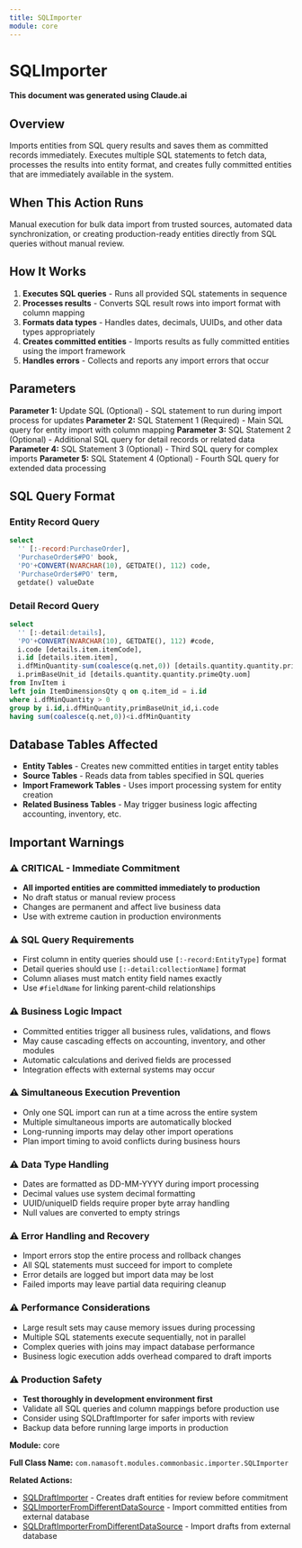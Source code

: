 ```yaml
---
title: SQLImporter
module: core
---
```



<div class='entity-flows'>

# SQLImporter

**This document was generated using Claude.ai**

## Overview

Imports entities from SQL query results and saves them as committed records immediately. Executes multiple SQL statements to fetch data, processes the results into entity format, and creates fully committed entities that are immediately available in the system.

## When This Action Runs

Manual execution for bulk data import from trusted sources, automated data synchronization, or creating production-ready entities directly from SQL queries without manual review.

## How It Works

1. **Executes SQL queries** - Runs all provided SQL statements in sequence
2. **Processes results** - Converts SQL result rows into import format with column mapping
3. **Formats data types** - Handles dates, decimals, UUIDs, and other data types appropriately
4. **Creates committed entities** - Imports results as fully committed entities using the import framework
5. **Handles errors** - Collects and reports any import errors that occur

## Parameters

**Parameter 1:** Update SQL (Optional) - SQL statement to run during import process for updates
**Parameter 2:** SQL Statement 1 (Required) - Main SQL query for entity import with column mapping
**Parameter 3:** SQL Statement 2 (Optional) - Additional SQL query for detail records or related data
**Parameter 4:** SQL Statement 3 (Optional) - Third SQL query for complex imports
**Parameter 5:** SQL Statement 4 (Optional) - Fourth SQL query for extended data processing

## SQL Query Format

### Entity Record Query
```sql
select 
  '' [:-record:PurchaseOrder],
  'PurchaseOrder$#PO' book,
  'PO'+CONVERT(NVARCHAR(10), GETDATE(), 112) code,
  'PurchaseOrder$#PO' term,
  getdate() valueDate
```

### Detail Record Query
```sql
select 
  '' [:-detail:details],
  'PO'+CONVERT(NVARCHAR(10), GETDATE(), 112) #code,
  i.code [details.item.itemCode],
  i.id [details.item.item],
  i.dfMinQuantity-sum(coalesce(q.net,0)) [details.quantity.quantity.primeQty.value],
  i.primBaseUnit_id [details.quantity.quantity.primeQty.uom] 
from InvItem i 
left join ItemDimensionsQty q on q.item_id = i.id 
where i.dfMinQuantity > 0
group by i.id,i.dfMinQuantity,primBaseUnit_id,i.code
having sum(coalesce(q.net,0))<i.dfMinQuantity
```

## Database Tables Affected

- **Entity Tables** - Creates new committed entities in target entity tables
- **Source Tables** - Reads data from tables specified in SQL queries
- **Import Framework Tables** - Uses import processing system for entity creation
- **Related Business Tables** - May trigger business logic affecting accounting, inventory, etc.

## Important Warnings

### ⚠️ CRITICAL - Immediate Commitment
- **All imported entities are committed immediately to production**
- No draft status or manual review process
- Changes are permanent and affect live business data
- Use with extreme caution in production environments

### ⚠️ SQL Query Requirements
- First column in entity queries should use `[:-record:EntityType]` format
- Detail queries should use `[:-detail:collectionName]` format
- Column aliases must match entity field names exactly
- Use `#fieldName` for linking parent-child relationships

### ⚠️ Business Logic Impact
- Committed entities trigger all business rules, validations, and flows
- May cause cascading effects on accounting, inventory, and other modules
- Automatic calculations and derived fields are processed
- Integration effects with external systems may occur

### ⚠️ Simultaneous Execution Prevention
- Only one SQL import can run at a time across the entire system
- Multiple simultaneous imports are automatically blocked
- Long-running imports may delay other import operations
- Plan import timing to avoid conflicts during business hours

### ⚠️ Data Type Handling
- Dates are formatted as DD-MM-YYYY during import processing
- Decimal values use system decimal formatting
- UUID/uniqueID fields require proper byte array handling
- Null values are converted to empty strings

### ⚠️ Error Handling and Recovery
- Import errors stop the entire process and rollback changes
- All SQL statements must succeed for import to complete
- Error details are logged but import data may be lost
- Failed imports may leave partial data requiring cleanup

### ⚠️ Performance Considerations
- Large result sets may cause memory issues during processing
- Multiple SQL statements execute sequentially, not in parallel
- Complex queries with joins may impact database performance
- Business logic execution adds overhead compared to draft imports

### ⚠️ Production Safety
- **Test thoroughly in development environment first**
- Validate all SQL queries and column mappings before production use
- Consider using SQLDraftImporter for safer imports with review
- Backup data before running large imports in production

**Module:** core

**Full Class Name:** `com.namasoft.modules.commonbasic.importer.SQLImporter`

**Related Actions:**
- [SQLDraftImporter](SQLDraftImporter.md) - Creates draft entities for review before commitment
- [SQLImporterFromDifferentDataSource](SQLImporterFromDifferentDataSource.md) - Import committed entities from external database
- [SQLDraftImporterFromDifferentDataSource](SQLDraftImporterFromDifferentDataSource.md) - Import drafts from external database


</div>

